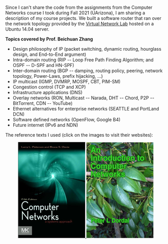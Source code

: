 Since I can't share the code from the assignments from the Computer Networks course I took during Fall 2021 (UArizona), I am sharing a description of my course projects. We built a software router that ran over the network topology provided by the [Virtual Network Lab](https://github.com/gkorpal/VNL) hosted on a Ubuntu 14.04 server.

**Topics covered by Prof. Beichuan Zhang**

* Design philosophy of IP (packet switching, dynamic routing, hourglass design, and End-to-End argument)
* Intra-domain routing (RIP -- Loop Free Path Finding Algorithm; and OSPF -- D-SPF and HN-SPF)
* Inter-domain routing (BGP -- damping, routing policy, peering, network topology, Power-Laws, prefix hijacking, ...)
* IP multicast (IGMP, DVMRP, MOSPF, CBT, PIM-SM)
* Congestion control (TCP and XCP)
* Infrastructure applications (DNS)
* Overlay networks (RON, Multicast -- Narada, DHT -- Chord, P2P -- BitTorrent, CDN -- YouTube)
* Ethernet alternatives for enterprise networks (SEATTLE and PortLand DCN)
* Software defined networks (OpenFlow, Google B4)
* Future internet (IPv6 and NDN)

The reference texts I used (click on the images to visit their websites):

<p>
<center>
    <a href="https://book.systemsapproach.org/index.html">
     <img alt="ug" src="up-textbook.jpg"
       width="210" height="300" class="center">
  </a>
  <a href="http://intronetworks.cs.luc.edu/">
     <img alt="other" src="doral.png"
       width="210" height="300" class="center">
  </a>
   </center>
 </p>
